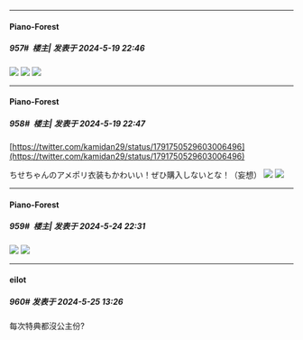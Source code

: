 ﻿
*****

####  Piano-Forest  
##### 957#         楼主| 发表于 2024-5-19 22:46

<img src="https://p.sda1.dev/17/b83fc97448c1b7552a132ef9c0084fbc/20240516_140101.jpg" referrerpolicy="no-referrer">
<img src="https://p.sda1.dev/17/561a4bf7f5290d885f1cf54576972006/20240516_140103.jpg" referrerpolicy="no-referrer">
<img src="https://p.sda1.dev/17/4af32476689a54d29b741496f7d54b86/20240516_140104.jpg" referrerpolicy="no-referrer">

*****

####  Piano-Forest  
##### 958#         楼主| 发表于 2024-5-19 22:47

[https://twitter.com/kamidan29/status/1791750529603006496](https://twitter.com/kamidan29/status/1791750529603006496)

ちせちゃんのアメポリ衣装もかわいい！ぜひ購入しないとな！（妄想）
<img src="https://p.sda1.dev/17/dde0485c556a701335dd5ffc7eb06272/20240519_223134.jpg" referrerpolicy="no-referrer">
<img src="https://p.sda1.dev/17/19fd48d413fcc65ad77db2ad748bffc7/20240519_223135.jpg" referrerpolicy="no-referrer">

*****

####  Piano-Forest  
##### 959#         楼主| 发表于 2024-5-24 22:31

<img src="https://p.sda1.dev/17/8bfa62f48eaf8ec9a3bfcc3a06369698/20240524_131843.jpg" referrerpolicy="no-referrer">
<img src="https://p.sda1.dev/17/147b124aac47f3ac785aa8c76c7d0fbd/20240524_210704.jpg" referrerpolicy="no-referrer">


*****

####  eilot  
##### 960#       发表于 2024-5-25 13:26

每次特典都沒公主份?

